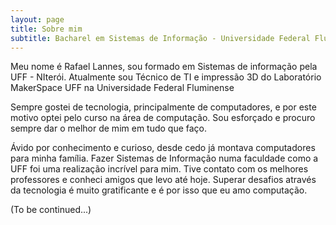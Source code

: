 ```yaml
---
layout: page
title: Sobre mim
subtitle: Bacharel em Sistemas de Informação - Universidade Federal Fluminense - Aprendendo algo novo todos os dias!
---
```


Meu nome é Rafael Lannes, sou formado em Sistemas de informação pela UFF - NIterói.
Atualmente sou Técnico de TI e impressão 3D do Laboratório MakerSpace UFF na Universidade Federal Fluminense

Sempre gostei de tecnologia, principalmente de computadores, e por este motivo optei pelo curso na área de computação. 
Sou esforçado e procuro sempre dar o melhor de mim em tudo que faço. 

Ávido por conhecimento e curioso, desde cedo já montava computadores para minha família. 
Fazer Sistemas de Informação numa faculdade como a UFF foi uma realização incrível para mim. Tive contato com os melhores professores e conheci amigos que levo até hoje.
Superar desafios através da tecnologia é muito gratificante e é por isso que eu amo computação.


(To be continued...)
